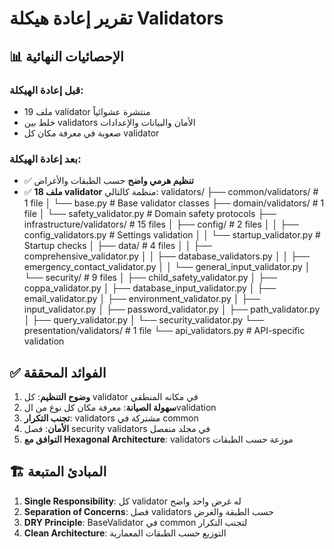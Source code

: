 # تقرير إعادة هيكلة Validators

## 📊 الإحصائيات النهائية

### قبل إعادة الهيكلة:
- 19 ملف validator منتشرة عشوائياً
- خلط بين validators الأمان والبيانات والإعدادات
- صعوبة في معرفة مكان كل validator

### بعد إعادة الهيكلة:
- ✅ **تنظيم هرمي واضح** حسب الطبقات والأغراض
- ✅ **18 ملف validator** منظمة كالتالي:
validators/
├── common/validators/              # 1 file
│   └── base.py                    # Base validator classes
├── domain/validators/             # 1 file
│   └── safety_validator.py        # Domain safety protocols
├── infrastructure/validators/     # 15 files
│   ├── config/                    # 2 files
│   │   ├── config_validators.py   # Settings validation
│   │   └── startup_validator.py   # Startup checks
│   ├── data/                      # 4 files
│   │   ├── comprehensive_validator.py
│   │   ├── database_validators.py
│   │   ├── emergency_contact_validator.py
│   │   └── general_input_validator.py
│   └── security/                  # 9 files
│       ├── child_safety_validator.py
│       ├── coppa_validator.py
│       ├── database_input_validator.py
│       ├── email_validator.py
│       ├── environment_validator.py
│       ├── input_validator.py
│       ├── password_validator.py
│       ├── path_validator.py
│       ├── query_validator.py
│       └── security_validator.py
└── presentation/validators/       # 1 file
└── api_validators.py          # API-specific validation

## ✅ الفوائد المحققة

1. **وضوح التنظيم**: كل validator في مكانه المنطقي
2. **سهولة الصيانة**: معرفة مكان كل نوع من الvalidation
3. **تجنب التكرار**: validators مشتركة في common
4. **الأمان**: فصل security validators في مجلد منفصل
5. **التوافق مع Hexagonal Architecture**: validators موزعة حسب الطبقات

## 🏗️ المبادئ المتبعة

1. **Single Responsibility**: كل validator له غرض واحد واضح
2. **Separation of Concerns**: فصل validators حسب الطبقة والغرض
3. **DRY Principle**: BaseValidator في common لتجنب التكرار
4. **Clean Architecture**: التوزيع حسب الطبقات المعمارية
